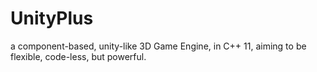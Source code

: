 # UnityPlus
a component-based, unity-like 3D Game Engine, in C++ 11, aiming to be flexible, code-less, but powerful. 
